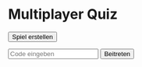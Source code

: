 <!DOCTYPE html>
<html lang="de">
<head>
  <meta charset="UTF-8" />
  <meta name="viewport" content="width=device-width, initial-scale=1.0" />
  <title>Multiplayer Quiz</title>
  <link href="https://cdn.jsdelivr.net/npm/tailwindcss@2.2.19/dist/tailwind.min.css" rel="stylesheet">
  <script type="module">
    import { initializeApp } from "https://www.gstatic.com/firebasejs/10.12.0/firebase-app.js";
    import { getDatabase, ref, set, onValue, update } from "https://www.gstatic.com/firebasejs/10.12.0/firebase-database.js";

    const firebaseConfig = {
      apiKey: "DEIN_API_KEY",
      authDomain: "DEIN_PROJEKT.firebaseapp.com",
      databaseURL: "https://DEIN_PROJEKT.firebaseio.com",
      projectId: "DEIN_PROJEKT",
      storageBucket: "DEIN_PROJEKT.appspot.com",
      messagingSenderId: "1234567890",
      appId: "1:1234567890:web:abc123"
    };

    const app = initializeApp(firebaseConfig);
    const db = getDatabase(app);

    const quizFragen = [
      { frage: "Was ist die Hauptstadt von Frankreich?", antworten: ["Paris", "Rom", "Berlin", "Madrid"], korrekt: 0 },
      { frage: "Wie viele Beine hat eine Spinne?", antworten: ["6", "8", "10", "12"], korrekt: 1 },
      { frage: "Was ist 5 × 6?", antworten: ["30", "25", "35", "20"], korrekt: 0 },
      { frage: "Welche Farbe ergibt Blau + Gelb?", antworten: ["Grün", "Orange", "Violett", "Braun"], korrekt: 0 },
      { frage: "Wie viele Kontinente gibt es?", antworten: ["5", "6", "7", "8"], korrekt: 2 },
      { frage: "Welcher Planet ist der Sonne am nächsten?", antworten: ["Merkur", "Venus", "Mars", "Erde"], korrekt: 0 },
      { frage: "Wie viele Tage hat ein Schaltjahr?", antworten: ["365", "366", "364", "367"], korrekt: 1 },
      { frage: "Was ist die chemische Formel für Wasser?", antworten: ["H2O", "CO2", "O2", "NaCl"], korrekt: 0 },
      { frage: "Welches Tier ist das größte auf der Erde?", antworten: ["Elefant", "Blauwal", "Giraffe", "Hai"], korrekt: 1 },
      { frage: "Wer malte die Mona Lisa?", antworten: ["Da Vinci", "Van Gogh", "Picasso", "Michelangelo"], korrekt: 0 },
      { frage: "Wie viele Zähne hat ein Erwachsener normalerweise?", antworten: ["28", "30", "32", "36"], korrekt: 2 },
      { frage: "Wie heißt der höchste Berg der Erde?", antworten: ["Mount Everest", "K2", "Zugspitze", "Mont Blanc"], korrekt: 0 }
    ];

    let spielCode = "";
    let aktuellerIndex = 0;
    let punkte = 0;
    let frageReihenfolge = [];
    let spielerID = "" + Math.floor(Math.random() * 1000000);

    function mischeFragen() {
      frageReihenfolge = [...Array(quizFragen.length).keys()].sort(() => Math.random() - 0.5).slice(0, 10);
    }

    document.getElementById("erstellenBtn").onclick = () => {
      spielCode = Math.floor(100000 + Math.random() * 900000).toString();
      document.getElementById("codeAnzeige").innerText = `Code: ${spielCode}`;
      mischeFragen();
      set(ref(db, `spiele/${spielCode}`), {
        fragenIndex: 0,
        reihenfolge: frageReihenfolge,
        spieler: {}
      });
      startQuiz();
    };

    document.getElementById("beitretenBtn").onclick = () => {
      spielCode = document.getElementById("codeInput").value;
      if (!spielCode.match(/^\d{6}$/)) {
        alert("Bitte gib einen gültigen 6-stelligen Code ein.");
        return;
      }
      onValue(ref(db, `spiele/${spielCode}`), snapshot => {
        const daten = snapshot.val();
        if (daten && typeof daten.fragenIndex === 'number') {
          aktuellerIndex = daten.fragenIndex;
          frageReihenfolge = daten.reihenfolge || [];
          zeigeFrage();
        }
        const punkteAnzeigen = daten.spieler || {};
        let resultHTML = '<h2 class="text-lg font-bold mb-2">Bestenliste</h2><ul>';
        for (let [spieler, p] of Object.entries(punkteAnzeigen)) {
          resultHTML += `<li>${spieler}: ${p} Punkte</li>`;
        }
        resultHTML += '</ul>';
        document.getElementById("ranking").innerHTML = resultHTML;
      });
      startQuiz();
    };

    function startQuiz() {
      document.getElementById("setup").style.display = "none";
      document.getElementById("quiz").style.display = "block";
      zeigeFrage();
    }

    function zeigeFrage() {
      const frageIndex = frageReihenfolge[aktuellerIndex];
      const frageObj = quizFragen[frageIndex];
      if (!frageObj) return;
      document.getElementById("frage").innerText = frageObj.frage;
      const container = document.getElementById("antworten");
      container.innerHTML = "";
      frageObj.antworten.forEach((a, i) => {
        const btn = document.createElement("button");
        btn.className = "bg-blue-500 text-white p-2 m-2 rounded hover:bg-blue-700";
        btn.innerText = a;
        btn.onclick = () => pruefeAntwort(i);
        container.appendChild(btn);
      });
    }

    function pruefeAntwort(index) {
      const frageIndex = frageReihenfolge[aktuellerIndex];
      if (index === quizFragen[frageIndex].korrekt) punkte++;
      aktuellerIndex++;
      update(ref(db, `spiele/${spielCode}/spieler`), { [spielerID]: punkte });
      if (aktuellerIndex < frageReihenfolge.length) {
        set(ref(db, `spiele/${spielCode}`), {
          fragenIndex: aktuellerIndex,
          reihenfolge: frageReihenfolge,
          spieler: { [spielerID]: punkte }
        });
        zeigeFrage();
      } else {
        document.getElementById("quiz").innerHTML = `<h2 class='text-xl font-bold mb-4'>Fertig! Du hast ${punkte} von ${frageReihenfolge.length} Punkten.</h2><div id='ranking'></div>`;
      }
    }
  </script>
</head>
<body class="bg-gray-100 min-h-screen flex items-center justify-center">
  <div class="w-full max-w-lg p-6 bg-white rounded-lg shadow text-center">
    <h1 class="text-2xl font-bold mb-4">Multiplayer Quiz</h1>
    <div id="setup">
      <button id="erstellenBtn" class="bg-purple-500 text-white px-4 py-2 rounded mb-2">Spiel erstellen</button>
      <p id="codeAnzeige" class="mb-4 font-semibold"></p>
      <input id="codeInput" class="border px-4 py-2 rounded w-full mb-2" placeholder="Code eingeben">
      <button id="beitretenBtn" class="bg-green-500 text-white px-4 py-2 rounded w-full">Beitreten</button>
    </div>
    <div id="quiz" style="display:none">
      <p id="frage" class="text-lg font-semibold"></p>
      <div id="antworten" class="mt-4"></div>
      <div id="ranking" class="mt-6"></div>
    </div>
  </div>
</body>
</html>
